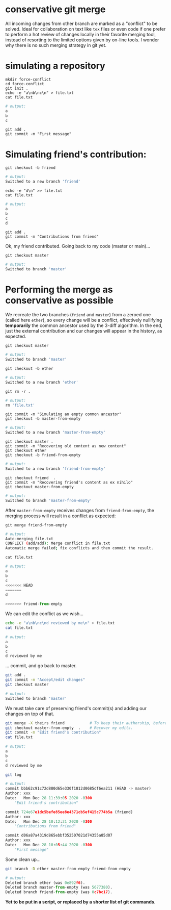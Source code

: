 # conservative git merge
All incoming changes from other branch are marked as a "conflict" to be solved.
Ideal for collaboration on text like `tex` files or even code if one prefer to perform a hot review
of changes locally in their favorite merging tool, instead of resorting to the limited options given
by on-line tools.
I wonder why there is no such merging strategy in git yet.

# simulating a repository
```shell
mkdir force-conflict
cd force-conflict
git init .
echo -e "a\nb\nc\n" > file.txt
cat file.txt
```
```python
# output:
a
b
c

```

```shell
git add .
git commit -m "First message"
```

# Simulating friend's contribution:
```shell
git checkout -b friend
```
```python
# output:
Switched to a new branch 'friend'
```

```shell
echo -e "d\n" >> file.txt
cat file.txt 
```
```python
# output:
a
b
c
d

```

```shell
git add .
git commit -m "Contributions from friend"
```

Ok, my friend contributed. Going back to my code (master or main)...
```shell
git checkout master
```
```python
# output:
Switched to branch 'master'
```


# Performing the merge as conservative as possible

We recreate the two branches (`friend` and `master`) from a zeroed one (called here `ether`), so every change will be a conflict, effectively nullifying **temporarily** the common ancestor used by the 3-diff algorithm. In the end, just the external contribution and our changes will appear in the history, as expected.

```shell
git checkout master 
```
```python
# output:
Switched to branch 'master'
```

```shell
git checkout -b ether
```
```python
# output:
Switched to a new branch 'ether'
```

```shell
git rm -r .
```
```python
# output:
rm 'file.txt'
```


```shell
git commit -m "Simulating an empty common ancestor"
git checkout -b master-from-empty
```
```python
# output:
Switched to a new branch 'master-from-empty'
```

```shell
git checkout master .
git commit -m "Recovering old content as new content"
git checkout ether 
git checkout -b friend-from-empty
```
```python
# output:
Switched to a new branch 'friend-from-empty'
```


```shell
git checkout friend  .
git commit -m "Recovering friend's content as ex nihilo"
git checkout master-from-empty
```
```python
# output:
Switched to branch 'master-from-empty'
```

After `master-from-empty` receives changes from `friend-from-empty`, the merging process will result in a conflict as expected:
```shell
git merge friend-from-empty 
```
```bash
# output:
Auto-merging file.txt
CONFLICT (add/add): Merge conflict in file.txt
Automatic merge failed; fix conflicts and then commit the result.
```
```shell
cat file.txt 
```
```python
# output:
a
b
c
<<<<<<< HEAD
=======
d

>>>>>>> friend-from-empty

```

We can edit the conflict as we wish...
```bash
echo -e "a\nb\nc\nd reviewed by me\n" > file.txt 
cat file.txt
```
```python
# output:
a
b
c
d reviewed by me

```


... commit, and go back to master.
```bash
git add .
git commit -m "Accept/edit changes"
git checkout master
```
```python
# output:
Switched to branch 'master'
```

We must take care of preserving friend's commit(s) and adding our changes on top of that.
```bash
git merge -X theirs friend           # To keep their authorship, before anything else.
git checkout master-from-empty  .    # Recover my edits.
git commit -m "Edit friend's contribution"
cat file.txt
```
```python
# output:
a
b
c
d reviewed by me

```

```bash
git log
```
```python
# output:
commit bbb62c91c72d880d65e330f1812d0685df6ea211 (HEAD -> master)
Author: xxx
Date:   Mon Dec 28 11:39:05 2020 -0300
    "Edit friend's contribution"

commit 724e67e1dc5befe85ee8e4371cb5ef415c774b5a (friend)
Author: xxx
Date:   Mon Dec 28 10:12:31 2020 -0300
    "Contributions from friend"

commit d06a87a4319d865ebbf352507021d74355a85d07
Author: xxx
Date:   Mon Dec 28 10:05:44 2020 -0300
    "First message"
```

Some clean up...
```bash
git branch -D ether master-from-empty friend-from-empty
```
```python
# output:
Deleted branch ether (was 0e892f6).
Deleted branch master-from-empty (was 5677380).
Deleted branch friend-from-empty (was 0c7bc17).
```

**Yet to be put in a script, or replaced by a shorter list of git commands.**
